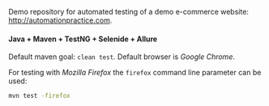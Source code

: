 Demo repository for automated testing of a demo e-commerce website: http://automationpractice.com.

#### Java + Maven + TestNG + Selenide + Allure

Default maven goal: `clean test`.
Default browser is _Google Chrome_.

For testing with _Mozilla Firefox_ the `firefox` command line parameter can be used:
```bash
mvn test -firefox
```
